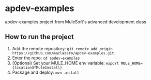 # apdev-examples
apdev-examples project from MuleSoft's advanced development class
## How to run the project
1. Add the remote repository: `git remote add origin https://github.com/maclazaro/apdev-examples.git`
2. Enter the repo: `cd apdev-examples`
3. (Optional) Set your MULE_HOME env variable: `export MULE_HOME={locationOfMuleInstall}`
4. Package and deploy: `mvn install`
